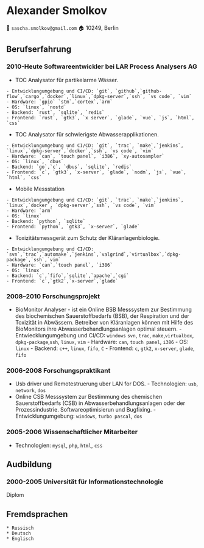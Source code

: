 # Alexander Smolkov
📧 `sascha.smolkov@gmail.com`
🏠  10249, Berlin

## Berufserfahrung 

### 2010-Heute Softwareentwickler bei LAR Process Analysers AG 
    
   * TOC Analysator für partikelarme Wässer.

    - Entwicklungumgebung und CI/CD: `git`, `github`,`github-flow`,`cargo`,`docker`,`linux`,`dpkg-server`,`ssh`, `vs code`, `vim`
    - Hardware: `gpio` `stm`,`cortex`,`arm`
    - OS: `linux`, `nostd`
    - Backend: `rust`, `sqlite`, `redis` 
    - Frontend: `rust`, `gtk3`, `x server`, `glade`, `vue`, `js`, `html`, `css`

   * TOC Analysator für schwierigste Abwasserapplikationen.

    - Entwicklungumgebung und CI/CD: `git`, `trac`, `make`,`jenkins`, `linux`,`dpkg-server`,`docker`,`ssh`, `vs code`, `vim`
    - Hardware: `can`, `touch panel`, `i386`, `xy-autosampler`
    - OS: `linux`, `dbus`
    - Backend: `go`,`c`, `dbus`, `sqlite`, `redis`
    - Frontend: `c`, `gtk3`, `x-server`, `glade`, `nodm`, `js`, `vue`, `html`, `css`
  
   * Mobile Messstation

    - Entwicklungumgebung und CI/CD: `git`, `trac`, `make`,`jenkins`, `linux`,`docker`, `dpkg-server`,`ssh`, `vs code`, `vim`
    - Hardware: `arm`
    - OS: `linux`
    - Backend: `python`, `sqlite`
    - Frontend: `python`, `gtk3`, `x-server`, `glade`
    
    
   * Toxizitätsmessgerät zum Schutz der Kläranlagenbiologie.

    - Entwicklungumgebung und CI/CD: `svn`,`trac`,`automake`,`jenkins`,`valgrind`,`virtualbox`,`dpkg-package`,`ssh`,`vim`
    - Hardware: `can`,`touch panel`, `i386`
    - OS: `linux` 
    - Backend: `c`,`fifo`,`sqlite`,`apache`,`cgi`
    - Frontend: `c`,`gtk2`,`x-server`,`glade`

### 2008–2010 Forschungsprojekt
    
   * BioMonitor Analyser - ist ein Online BSB Messsystem zur Bestimmung des biochemischen Sauerstoffbedarfs (BSB), der Respiration und der Toxizität in Abwässern. Betreiber von Kläranlagen können mit Hilfe des BioMonitors ihre Abwasserbehandlungsanlagen optimal steuern.
    - Entwiecklungumgebung und CI/CD: `windows` `svn`, `trac`, `make`,`virtualbox`, `dpkg-package`,`ssh`, `linux`, `vim`
    - Hardware: `can`, `touch panel`, `i386`
    - OS: `linux`
    - Backend: `c++`, `linux`, `fifo`, `C`
    - Frontend: `c`, `gtk2`, `x-server`, `glade`, `fifo`

### 2006-2008 Forschungspraktikant 

   * Usb driver und Remotestruerung uber LAN for DOS.
    - Technologien: `usb`, `network`, `dos`
   * Online CSB Messsystem zur Bestimmung des chemischen Sauerstoffbedarfs (CSB) in Abwasserbehandlungsanlagen oder der Prozessindustrie. Softwareoptimisierun und Bugfixing. 
    - Entwicklungumgebung: `windows`, `turbo pascal`, `dos`


### 2005-2006 Wissenschaftlicher Mitarbeiter
   
   - Technologien: `mysql`, `php`, `html`, `css`


## Audbildung

### 2000-2005 Universität für Informationstechnologie
  Diplom 


## Fremdsprachen
    * Russisch
    * Deutsch
    * Englisch
